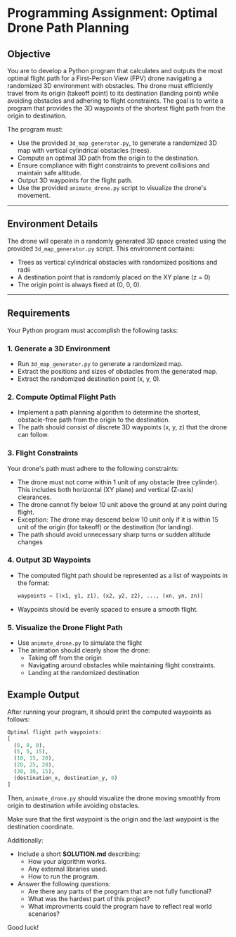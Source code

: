 # **Programming Assignment: Optimal Drone Path Planning**  

## **Objective**  
You are to develop a Python program that calculates and outputs the most optimal flight path for a First-Person View (FPV) drone navigating a randomized 3D environment with obstacles. The drone must efficiently travel from its origin (takeoff point) to its destination (landing point) while avoiding obstacles and adhering to flight constraints. The goal is to write a program that provides the 3D waypoints of the shortest flight path from the origin to destination.

The program must:
- Use the provided `3d_map_generator.py`, to generate a randomized 3D map with vertical cylindrical obstacles (trees).
- Compute an optimal 3D path from the origin to the destination.
- Ensure compliance with flight constraints to prevent collisions and maintain safe altitude.
- Output 3D waypoints for the flight path.
- Use the provided `animate_drone.py` script to visualize the drone's movement.

---

## **Environment Details**  
The drone will operate in a randomly generated 3D space created using the provided `3d_map_generator.py` script. This environment contains:
- Trees as vertical cylindrical obstacles with randomized positions and radii
- A destination point that is randomly placed on the XY plane (z = 0)
- The origin point is always fixed at (0, 0, 0).

---

## **Requirements**  
Your Python program must accomplish the following tasks:

### 1. Generate a 3D Environment
- Run `3d_map_generator.py` to generate a randomized map.
- Extract the positions and sizes of obstacles from the generated map.
- Extract the randomized destination point (x, y, 0).

### **2. Compute Optimal Flight Path**
- Implement a path planning algorithm to determine the shortest, obstacle-free path from the origin to the destination.
- The path should consist of discrete 3D waypoints (x, y, z) that the drone can follow.

### **3. Flight Constraints**
Your drone's path must adhere to the following constraints:
  - The drone must not come within 1 unit of any obstacle (tree cylinder). This includes both horizontal (XY plane) and vertical (Z-axis) clearances.
  - The drone cannot fly below 10 unit above the ground at any point during flight.
  - Exception: The drone may descend below 10 unit only if it is within 15 unit of the origin (for takeoff) or the destination (for landing).
  - The path should avoid unnecessary sharp turns or sudden altitude changes

### **4. Output 3D Waypoints**
- The computed flight path should be represented as a list of waypoints in the format:
  ```python
  waypoints = [(x1, y1, z1), (x2, y2, z2), ..., (xn, yn, zn)]
  ```
- Waypoints should be evenly spaced to ensure a smooth flight.

### **5. Visualize the Drone Flight Path**
- Use `animate_drone.py` to simulate the flight
- The animation should clearly show the drone:
  - Taking off from the origin
  - Navigating around obstacles while maintaining flight constraints.
  - Landing at the randomized destination


## **Example Output**
After running your program, it should print the computed waypoints as follows:

```python
Optimal flight path waypoints:
[
  (0, 0, 0),
  (5, 5, 15),
  (10, 15, 20),
  (20, 25, 20),
  (30, 30, 15),
  (destination_x, destination_y, 0)
]
```
Then, `animate_drone.py` should visualize the drone moving smoothly from origin to destination while avoiding obstacles.

Make sure that the first waypoint is the origin and the last waypoint is the destination coordinate.

Additionally:
- Include a short **SOLUTION.md** describing:
    - How your algorithm works.
    - Any external libraries used.
    - How to run the program.
- Answer the following questions:
    - Are there any parts of the program that are not fully functional?
    - What was the hardest part of this project?
    - What improvments could the program have to reflect real world scenarios?

Good luck!